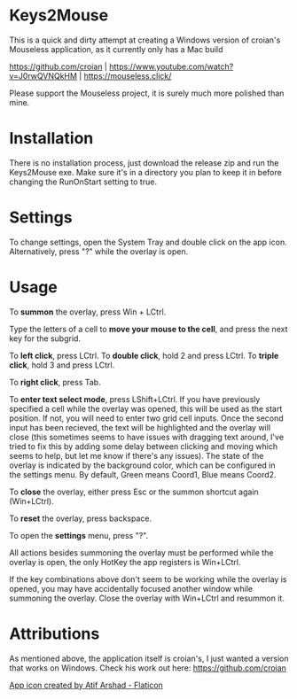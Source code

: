 # Keys2Mouse

This is a quick and dirty attempt at creating a Windows version of croian's Mouseless application, as it currently only has a Mac build

https://github.com/croian | https://www.youtube.com/watch?v=J0rwQVNQkHM | https://mouseless.click/

Please support the Mouseless project, it is surely much more polished than mine.

# Installation
There is no installation process, just download the release zip and run the Keys2Mouse exe. Make sure it's in a directory you plan to keep it in before changing the RunOnStart setting to true.

# Settings
To change settings, open the System Tray and double click on the app icon. Alternatively, press "?" while the overlay is open.

# Usage
To **summon** the overlay, press Win + LCtrl.

Type the letters of a cell to **move your mouse to the cell**, and press the next key for the subgrid.

To **left click**, press LCtrl. To **double click**, hold 2 and press LCtrl. To **triple click**, hold 3 and press LCtrl.

To **right click**, press Tab.

To **enter text select mode**, press LShift+LCtrl. If you have previously specified a cell while the overlay was opened, this will be used as the start position. If not, you will need to enter two grid cell inputs. Once the second input has been recieved, the text will be highlighted and the overlay will close (this sometimes seems to have issues with dragging text around, I've tried to fix this by adding some delay between clicking and moving which seems to help, but let me know if there's any issues). The state of the overlay is indicated by the background color, which can be configured in the settings menu. By default, Green means Coord1, Blue means Coord2.

To **close** the overlay, either press Esc or the summon shortcut again (Win+LCtrl).

To **reset** the overlay, press backspace.

To open the **settings** menu, press "?".

All actions besides summoning the overlay must be performed while the overlay is open, the only HotKey the app registers is Win+LCtrl.

If the key combinations above don't seem to be working while the overlay is opened, you may have accidentally focused another window while summoning the overlay. Close the overlay with Win+LCtrl and resummon it.

# Attributions
As mentioned above, the application itself is croian's, I just wanted a version that works on Windows. Check his work out here: https://github.com/croian

<a href="https://www.flaticon.com/free-icons/computer" title="computer icons">App icon created by Atif Arshad - Flaticon</a>
